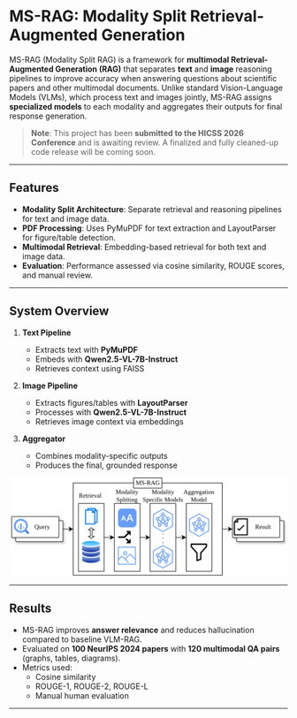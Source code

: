 # MS-RAG: Modality Split Retrieval-Augmented Generation

MS-RAG (Modality Split RAG) is a framework for **multimodal Retrieval-Augmented Generation (RAG)** that separates **text** and **image** reasoning pipelines to improve accuracy when answering questions about scientific papers and other multimodal documents. 
Unlike standard Vision-Language Models (VLMs), which process text and images jointly, MS-RAG assigns **specialized models** to each modality and aggregates their outputs for final response generation.

> **Note**: This project has been **submitted to the HICSS 2026 Conference** and is awaiting review. A finalized and fully cleaned-up code release will be coming soon.

---

## Features
- **Modality Split Architecture**: Separate retrieval and reasoning pipelines for text and image data.  
- **PDF Processing**: Uses PyMuPDF for text extraction and LayoutParser for figure/table detection.  
- **Multimodal Retrieval**: Embedding-based retrieval for both text and image data.  
- **Evaluation**: Performance assessed via cosine similarity, ROUGE scores, and manual review.  

---

## System Overview
1. **Text Pipeline**  
   - Extracts text with **PyMuPDF**  
   - Embeds with **Qwen2.5-VL-7B-Instruct**  
   - Retrieves context using FAISS  

2. **Image Pipeline**  
   - Extracts figures/tables with **LayoutParser**  
   - Processes with **Qwen2.5-VL-7B-Instruct**  
   - Retrieves image context via embeddings  

3. **Aggregator**  
   - Combines modality-specific outputs  
   - Produces the final, grounded response  

![Architecture Diagram](images/msrag_architecture.png) <!-- replace with actual path -->

---

## Results
- MS-RAG improves **answer relevance** and reduces hallucination compared to baseline VLM-RAG.  
- Evaluated on **100 NeurIPS 2024 papers** with **120 multimodal QA pairs** (graphs, tables, diagrams).  
- Metrics used:  
  - Cosine similarity  
  - ROUGE-1, ROUGE-2, ROUGE-L  
  - Manual human evaluation  

---
